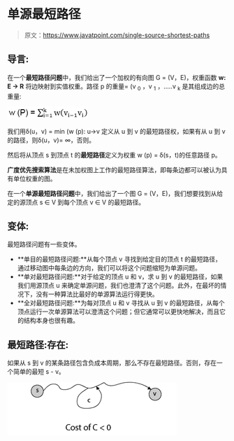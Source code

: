 # 单源最短路径

> 原文：<https://www.javatpoint.com/single-source-shortest-paths>

## 导言:

在一个**最短路径问题**中，我们给出了一个加权的有向图 G = (V，E)，权重函数 **w: E → R** 将边映射到实值权重。路径 p 的重量= (v <sub>0</sub> ，v <sub>1</sub> ，.....v <sub>k</sub> 是其组成边的总重量:

![Single Source Shortest Paths](img/c0320815b0aee2cc9cc069282a3e2af4.png)

我们用δ(u，v) = min (w (p): u→v 定义从 u 到 v 的最短路径权，如果有从 u 到 v 的路径，则δ(u，v)= ∞，否则。

然后将从顶点 s 到顶点 t 的**最短路径**定义为权重 w (p) = δ(s，t)的任意路径 p。

**广度优先搜索算法**是在未加权图上工作的最短路径算法，即每条边都可以被认为具有单位权重的图。

在一个**单源最短路径问题**中，我们给出了一个图 G = (V，E)，我们想要找到从给定的源顶点 s ∈ V 到每个顶点 v ∈ V 的最短路径。

## 变体:

最短路径问题有一些变体。

*   **单目的最短路径问题:**从每个顶点 v 寻找到给定目的顶点 t 的最短路径，通过移动图中每条边的方向，我们可以将这个问题缩短为单源问题。
*   **单对最短路径问题:**对于给定的顶点 u 和 v，求 u 到 v 的最短路径，如果我们用源顶点 u 来确定单源问题，我们也澄清了这个问题。此外，在最坏的情况下，没有一种算法比最好的单源算法运行得更快。
*   **全对最短路径问题:**为每对顶点 u 和 v 寻找从 u 到 v 的最短路径，从每个顶点运行一次单源算法可以澄清这个问题；但它通常可以更快地解决，而且它的结构本身也很有趣。

## 最短路径:存在:

如果从 s 到 v 的某条路径包含负成本周期，那么不存在最短路径。否则，存在一个简单的最短 s - v。

![Single Source Shortest Paths](img/d908be14e7e8c20fb5ca1fa78789c45b.png)